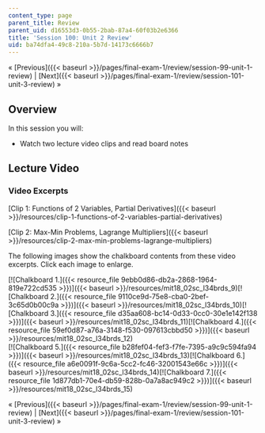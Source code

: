 ```yaml
---
content_type: page
parent_title: Review
parent_uid: d16553d3-0b55-2bab-87a4-60f03b2e6366
title: 'Session 100: Unit 2 Review'
uid: ba74dfa4-49c8-210a-5b7d-14173c6666b7
---
```


« [Previous]({{< baseurl >}}/pages/final-exam-1/review/session-99-unit-1-review) | [Next]({{< baseurl >}}/pages/final-exam-1/review/session-101-unit-3-review) »

Overview
--------

In this session you will:

*   Watch two lecture video clips and read board notes

Lecture Video
-------------

### Video Excerpts

[Clip 1: Functions of 2 Variables, Partial Derivatives]({{< baseurl >}}/resources/clip-1-functions-of-2-variables-partial-derivatives)

[Clip 2: Max-Min Problems, Lagrange Multipliers]({{< baseurl >}}/resources/clip-2-max-min-problems-lagrange-multipliers)

The following images show the chalkboard contents from these video excerpts. Click each image to enlarge.

[![Chalkboard 1.]({{< resource_file 9ebb0d86-db2a-2868-1964-819e722cd535 >}})]({{< baseurl >}}/resources/mit18_02sc_l34brds_9)[![Chalkboard 2.]({{< resource_file 9110ce9d-75e8-cba0-2bef-3c65d0b00c9a >}})]({{< baseurl >}}/resources/mit18_02sc_l34brds_10)[![Chalkboard 3.]({{< resource_file d35aa608-bc14-0d33-0cc0-30e1e142f138 >}})]({{< baseurl >}}/resources/mit18_02sc_l34brds_11)[![Chalkboard 4.]({{< resource_file 59ef0d87-a76a-3148-f530-097613cbbd50 >}})]({{< baseurl >}}/resources/mit18_02sc_l34brds_12)  
[![Chalkboard 5.]({{< resource_file b28fef04-fef3-f7fe-7395-a9c9c594fa94 >}})]({{< baseurl >}}/resources/mit18_02sc_l34brds_13)[![Chalkboard 6.]({{< resource_file a6e0091f-9c6a-5cc2-fc46-32001543e66c >}})]({{< baseurl >}}/resources/mit18_02sc_l34brds_14)[![Chalkboard 7.]({{< resource_file 1d877db1-70e4-db59-828b-0a7a8ac949c2 >}})]({{< baseurl >}}/resources/mit18_02sc_l34brds_15)

« [Previous]({{< baseurl >}}/pages/final-exam-1/review/session-99-unit-1-review) | [Next]({{< baseurl >}}/pages/final-exam-1/review/session-101-unit-3-review) »
